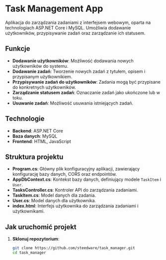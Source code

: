 # Task Management App

Aplikacja do zarządzania zadaniami z interfejsem webowym, oparta na technologiach ASP.NET Core i MySQL. Umożliwia dodawanie użytkowników, przypisywanie zadań oraz zarządzanie ich statusem.

## Funkcje

- **Dodawanie użytkowników**: Możliwość dodawania nowych użytkowników do systemu.
- **Dodawanie zadań**: Tworzenie nowych zadań z tytułem, opisem i przypisanym użytkownikiem.
- **Przypisywanie zadań do użytkowników**: Zadania mogą być przypisane do konkretnych użytkowników.
- **Zarządzanie statusem zadań**: Oznaczanie zadań jako ukończone lub w toku.
- **Usuwanie zadań**: Możliwość usuwania istniejących zadań.

## Technologie

- **Backend**: ASP.NET Core
- **Baza danych**: MySQL
- **Frontend**: HTML, JavaScript

## Struktura projektu

- **Program.cs**: Główny plik konfiguracyjny aplikacji, zawierający konfigurację bazy danych, CORS oraz endpointów.
- **AppDbContext.cs**: Kontekst bazy danych, definiujący modele `TaskItem` i `User`.
- **TasksController.cs**: Kontroler API do zarządzania zadaniami.
- **TaskItem.cs**: Model danych dla zadania.
- **User.cs**: Model danych dla użytkownika.
- **index.html**: Interfejs użytkownika do zarządzania zadaniami i użytkownikami.

## Jak uruchomić projekt

1. **Sklonuj repozytorium**:
   ```bash
   git clone https://github.com/steedware/task_manager.git
   cd task_manager
